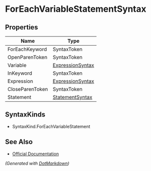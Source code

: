 # ForEachVariableStatementSyntax

## Properties

| Name            | Type                                    |
| --------------- | --------------------------------------- |
| ForEachKeyword  | SyntaxToken                             |
| OpenParenToken  | SyntaxToken                             |
| Variable        | [ExpressionSyntax](ExpressionSyntax.md) |
| InKeyword       | SyntaxToken                             |
| Expression      | [ExpressionSyntax](ExpressionSyntax.md) |
| CloseParenToken | SyntaxToken                             |
| Statement       | [StatementSyntax](StatementSyntax.md)   |

## SyntaxKinds

* SyntaxKind\.ForEachVariableStatement

## See Also

* [Official Documentation](https://docs.microsoft.com/en-us/dotnet/api/microsoft.codeanalysis.csharp.syntax.foreachvariablestatementsyntax)


*\(Generated with [DotMarkdown](http://github.com/JosefPihrt/DotMarkdown)\)*
